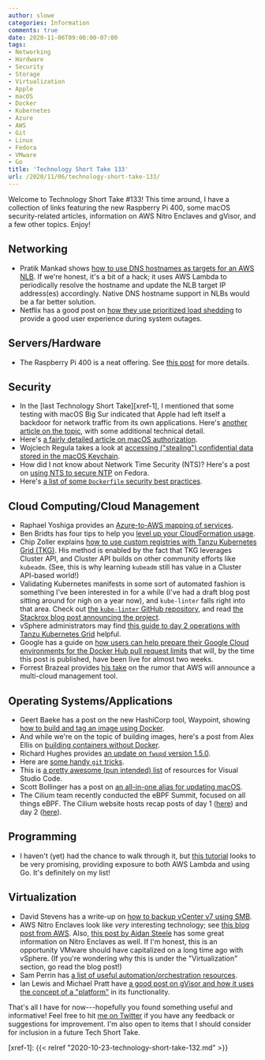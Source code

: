 ```yaml
---
author: slowe
categories: Information
comments: true
date: 2020-11-06T09:00:00-07:00
tags:
- Networking
- Hardware
- Security
- Storage
- Virtualization
- Apple
- macOS
- Docker
- Kubernetes
- Azure
- AWS
- Git
- Linux
- Fedora
- VMware
- Go
title: 'Technology Short Take 133'
url: /2020/11/06/technology-short-take-133/
---
```


Welcome to Technology Short Take #133! This time around, I have a collection of links featuring the new Raspberry Pi 400, some macOS security-related articles, information on AWS Nitro Enclaves and gVisor, and a few other topics. Enjoy!<!--more-->

## Networking

* Pratik Mankad shows [how to use DNS hostnames as targets for an AWS NLB][link-25]. If we're honest, it's a bit of a hack; it uses AWS Lambda to periodically resolve the hostname and update the NLB target IP address(es) accordingly. Native DNS hostname support in NLBs would be a far better solution.
* Netflix has a good post on [how they use prioritized load shedding][link-29] to provide a good user experience during system outages.

## Servers/Hardware

* The Raspberry Pi 400 is a neat offering. See [this post][link-26] for more details.

## Security

* In the [last Technology Short Take][xref-1], I mentioned that some testing with macOS Big Sur indicated that Apple had left itself a backdoor for network traffic from its own applications. Here's [another article on the topic][link-1], with some additional technical detail.
* Here's [a fairly detailed article on macOS authorization][link-5].
* Wojciech Regula takes a look at [accessing ("stealing") confidential data stored in the macOS Keychain][link-21].
* How did I not know about Network Time Security (NTS)? Here's a post on [using NTS to secure NTP][link-23] on Fedora.
* Here's [a list of some `Dockerfile` security best practices][link-30].

## Cloud Computing/Cloud Management

* Raphael Yoshiga provides an [Azure-to-AWS mapping of services][link-2].
* Ben Bridts has four tips to help you [level up your CloudFormation usage][link-6].
* Chip Zoller explains [how to use custom registries with Tanzu Kubernetes Grid (TKG)][link-7]. His method is enabled by the fact that TKG leverages Cluster API, and Cluster API builds on other community efforts like `kubeadm`. (See, this is why learning `kubeadm` still has value in a Cluster API-based world!)
* Validating Kubernetes manifests in some sort of automated fashion is something I've been interested in for a while (I've had a draft blog post sitting around for nigh on a year now), and `kube-linter` falls right into that area. Check out [the `kube-linter` GitHub repository][link-11], and read [the Stackrox blog post announcing the project][link-12].
* vSphere administrators may find [this guide to day 2 operations with Tanzu Kubernetes Grid][link-13] helpful.
* Google has a guide on [how users can help prepare their Google Cloud environments for the Docker Hub pull request limits][link-16] that will, by the time this post is published, have been live for almost two weeks.
* Forrest Brazeal provides [his take][link-22] on the rumor that AWS will announce a multi-cloud management tool.

## Operating Systems/Applications

* Geert Baeke has a post on the new HashiCorp tool, Waypoint, showing [how to build and tag an image using Docker][link-3].
* And while we're on the topic of building images, here's a post from Alex Ellis on [building containers without Docker][link-4].
* Richard Hughes provides [an update on `fwupd` version 1.5.0][link-8].
* Here are [some handy `git` tricks][link-9].
* This is [a pretty awesome (pun intended) list][link-17] of resources for Visual Studio Code.
* Scott Bollinger has a post on [an all-in-one alias for updating macOS][link-24].
* The Cilium team recently conducted the eBPF Summit, focused on all things eBPF. The Cilium website hosts recap posts of day 1 ([here][link-27]) and day 2 ([here][link-28]).

## Programming

* I haven't (yet) had the chance to walk through it, but [this tutorial][link-10] looks to be very promising, providing exposure to both AWS Lambda and using Go. It's definitely on my list!

## Virtualization

* David Stevens has a write-up on [how to backup vCenter v7 using SMB][link-14].
* AWS Nitro Enclaves look like _very_ interesting technology; see [this blog post from AWS][link-15]. Also, [this post by Aidan Steele][link-19] has some great information on Nitro Enclaves as well. If I'm honest, this is an opportunity VMware should have capitalized on a long time ago with vSphere. (If you're wondering why this is under the "Virtualization" section, go read the blog post!)
* Sam Perrin has [a list of useful automation/orchestration resources][link-18].
* Ian Lewis and Michael Pratt have [a good post on gVisor and how it uses the concept of a "platform"][link-20] in its functionality.

That's all I have for now---hopefully you found something useful and informative! Feel free to hit [me on Twitter][link-99] if you have any feedback or suggestions for improvement. I'm also open to items that I should consider for inclusion in a future Tech Short Take.

[link-1]: https://medium.com/tripmode/apple-started-hiding-the-traffic-of-its-own-mac-apps-9dc83c5a9c5b
[link-2]: https://itnext.io/azure-to-aws-map-70d4c56f55a7
[link-3]: https://blog.baeke.info/2020/10/19/hashicorp-waypoint-image-tagging/
[link-4]: https://blog.alexellis.io/building-containers-without-docker/
[link-5]: https://theevilbit.github.io/posts/macos_authorization/
[link-6]: https://www.cloudar.be/awsblog/level-up-your-cloudformation-usage-with-these-4-tips/
[link-7]: https://neonmirrors.net/post/2020-10/using-custom-registries-with-tkg/
[link-8]: https://blogs.gnome.org/hughsie/2020/10/26/new-fwupd-1-5-0-release/
[link-9]: https://opensource.com/article/20/10/advanced-git-tips
[link-10]: https://buddy.works/tutorials/determine-prominent-colors-in-a-picture-your-first-aws-lambda-in-go
[link-11]: https://github.com/stackrox/kube-linter
[link-12]: https://www.stackrox.com/post/2020/10/introducing-kubelinter-an-open-source-linter-for-kubernetes/
[link-13]: https://veducate.co.uk/vsphere-tanzu-kubernetes-day-2-operations/
[link-14]: https://blog.psustevens.com/2020/10/30/how-to-backup-vcenter-v7-using-smb/
[link-15]: https://aws.amazon.com/blogs/aws/aws-nitro-enclaves-isolated-ec2-environments-to-process-confidential-data/
[link-16]: https://cloud.google.com/blog/products/containers-kubernetes/mitigating-the-impact-of-new-docker-hub-pull-request-limits
[link-17]: https://github.com/viatsko/awesome-vscode
[link-18]: https://samperrin.com/posts/vmware-automation-orchestration-resources/
[link-19]: https://awsteele.com/2020/11/02/2020-11-02-nitro-enclaves-first-impressions.html
[link-20]: https://gvisor.dev/blog/2020/10/22/platform-portability/
[link-21]: https://wojciechregula.blog/post/stealing-macos-apps-keychain-entries/
[link-22]: https://cloudirregular.substack.com/p/aws-hearts-multi-cloud-its-gonna
[link-23]: https://fedoramagazine.org/secure-ntp-with-nts/
[link-24]: https://scott-bollinger.com/macos-update-aio-alias
[link-25]: https://aws.amazon.com/blogs/networking-and-content-delivery/hostname-as-target-for-network-load-balancers/
[link-26]: https://www.raspberrypi.org/blog/raspberry-pi-400-the-70-desktop-pc/
[link-27]: https://cilium.io/blog/2020/10/28/ebpf-summit-day-1
[link-28]: https://cilium.io/blog/2020/10/29/ebpf-summit-day-2
[link-29]: https://netflixtechblog.com/keeping-netflix-reliable-using-prioritized-load-shedding-6cc827b02f94
[link-30]: https://cloudberry.engineering/article/dockerfile-security-best-practices/
[link-99]: https://twitter.com/scott_lowe
[xref-1]: {{< relref "2020-10-23-technology-short-take-132.md" >}}
